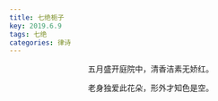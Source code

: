 ```yaml
---
title: 七绝栀子
key: 2019.6.9
tags: 七绝
categories: 律诗
---
```


<p align="center">五月盛开庭院中，清香洁素无娇红。
</p>
<p align="center">老身独爱此花朵，形外才知色是空。
</p>
<p align="center"></br>
</p>
